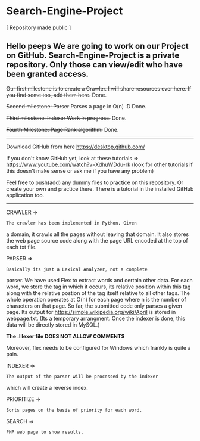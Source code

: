 # Search-Engine-Project
[ Repository made public ]

Hello peeps
We are going to work on our Project on GitHub.
Search-Engine-Project is a private repository. Only those can view/edit who have been granted access.
---

~~Our first milestone is to create a Crawler. I will share resources over here. If you find some too, add them here.~~
Done.

~~Second milestone: Parser~~
Parses a page in O(n) :D
Done.

~~Third milestone: Indexer
Work in progress.~~ Done.

~~Fourth Milestone: Page Rank algorithm.~~ Done.

---

Download GitHub from here
https://desktop.github.com/

If you don't know GitHub yet, look at these tutorials
=> https://www.youtube.com/watch?v=XdhuWDdu-rk
(look for other tutorials if this doesn't make sense or ask me if you have any problem)

Feel free to push(add) any dummy files to practice on this repository. Or create your own and practice there.
There is a tutorial in the installed GitHub application too.

---

CRAWLER =>

	The crawler has been implemented in Python. Given 
a domain, it crawls all the pages without leaving that
domain. It also stores the web page source code along
with the page URL encoded at the top of each txt file.

PARSER =>

	Basically its just a Lexical Analyzer, not a complete
parser. We have used Flex to extract words and certain other data.
For each word, we store the tag in which it occurs, its relative 
position within this tag along with the relative postion of the 
tag itself relative to all other tags. The whole operation operates
at O(n) for each page where n is the number of characters on that
page.
So far, the submitted code only parses a given page. Its 
output for https://simple.wikipedia.org/wiki/April is stored in 
webpage.txt. (Its a temporary arrangment. Once the indexer is
done, this data will be directly stored in MySQL.)

**The .l lexer file DOES NOT ALLOW COMMENTS** 

Moreover, flex needs to be configured for Windows which frankly is
quite a pain.

INDEXER =>

	The output of the parser will be processed by the indexer
which will create a reverse index. 

PRIORITIZE =>

	Sorts pages on the basis of priority for each word.

SEARCH =>

	PHP web page to show results.
